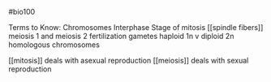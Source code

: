 #bio100 

Terms to Know:
Chromosomes
Interphase
Stage of mitosis
[[spindle fibers]]
meiosis 1  and meiosis 2
fertilization
gametes
haploid 1n v diploid 2n
homologous chromosomes

[[mitosis]] deals with asexual reproduction
[[meiosis]] deals with sexual reproduction
